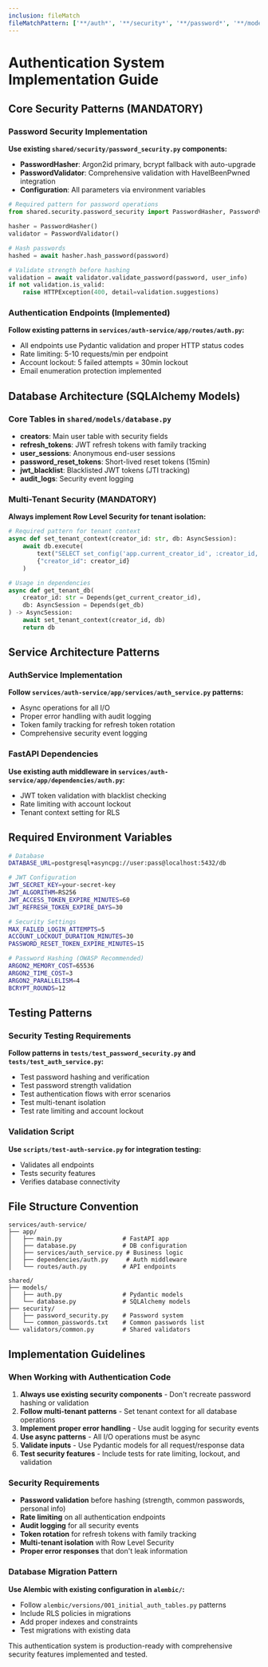 ```yaml
---
inclusion: fileMatch
fileMatchPattern: ['**/auth*', '**/security*', '**/password*', '**/models/auth.py', '**/models/database.py']
---
```


# Authentication System Implementation Guide

## Core Security Patterns (MANDATORY)

### Password Security Implementation
**Use existing `shared/security/password_security.py` components:**
- **PasswordHasher**: Argon2id primary, bcrypt fallback with auto-upgrade
- **PasswordValidator**: Comprehensive validation with HaveIBeenPwned integration
- **Configuration**: All parameters via environment variables

```python
# Required pattern for password operations
from shared.security.password_security import PasswordHasher, PasswordValidator

hasher = PasswordHasher()
validator = PasswordValidator()

# Hash passwords
hashed = await hasher.hash_password(password)

# Validate strength before hashing
validation = await validator.validate_password(password, user_info)
if not validation.is_valid:
    raise HTTPException(400, detail=validation.suggestions)
```

### Authentication Endpoints (Implemented)
**Follow existing patterns in `services/auth-service/app/routes/auth.py`:**
- All endpoints use Pydantic validation and proper HTTP status codes
- Rate limiting: 5-10 requests/min per endpoint
- Account lockout: 5 failed attempts = 30min lockout
- Email enumeration protection implemented

## Database Architecture (SQLAlchemy Models)

### Core Tables in `shared/models/database.py`
- **creators**: Main user table with security fields
- **refresh_tokens**: JWT refresh tokens with family tracking
- **user_sessions**: Anonymous end-user sessions
- **password_reset_tokens**: Short-lived reset tokens (15min)
- **jwt_blacklist**: Blacklisted JWT tokens (JTI tracking)
- **audit_logs**: Security event logging

### Multi-Tenant Security (MANDATORY)
**Always implement Row Level Security for tenant isolation:**

```python
# Required pattern for tenant context
async def set_tenant_context(creator_id: str, db: AsyncSession):
    await db.execute(
        text("SELECT set_config('app.current_creator_id', :creator_id, true)"),
        {"creator_id": creator_id}
    )

# Usage in dependencies
async def get_tenant_db(
    creator_id: str = Depends(get_current_creator_id),
    db: AsyncSession = Depends(get_db)
) -> AsyncSession:
    await set_tenant_context(creator_id, db)
    return db
```

## Service Architecture Patterns

### AuthService Implementation
**Follow `services/auth-service/app/services/auth_service.py` patterns:**
- Async operations for all I/O
- Proper error handling with audit logging
- Token family tracking for refresh token rotation
- Comprehensive security event logging

### FastAPI Dependencies
**Use existing auth middleware in `services/auth-service/app/dependencies/auth.py`:**
- JWT token validation with blacklist checking
- Rate limiting with account lockout
- Tenant context setting for RLS

## Required Environment Variables

```bash
# Database
DATABASE_URL=postgresql+asyncpg://user:pass@localhost:5432/db

# JWT Configuration
JWT_SECRET_KEY=your-secret-key
JWT_ALGORITHM=RS256
JWT_ACCESS_TOKEN_EXPIRE_MINUTES=60
JWT_REFRESH_TOKEN_EXPIRE_DAYS=30

# Security Settings
MAX_FAILED_LOGIN_ATTEMPTS=5
ACCOUNT_LOCKOUT_DURATION_MINUTES=30
PASSWORD_RESET_TOKEN_EXPIRE_MINUTES=15

# Password Hashing (OWASP Recommended)
ARGON2_MEMORY_COST=65536
ARGON2_TIME_COST=3
ARGON2_PARALLELISM=4
BCRYPT_ROUNDS=12
```

## Testing Patterns

### Security Testing Requirements
**Follow patterns in `tests/test_password_security.py` and `tests/test_auth_service.py`:**
- Test password hashing and verification
- Test password strength validation
- Test authentication flows with error scenarios
- Test multi-tenant isolation
- Test rate limiting and account lockout

### Validation Script
**Use `scripts/test-auth-service.py` for integration testing:**
- Validates all endpoints
- Tests security features
- Verifies database connectivity

## File Structure Convention

```
services/auth-service/
├── app/
│   ├── main.py                 # FastAPI app
│   ├── database.py             # DB configuration
│   ├── services/auth_service.py # Business logic
│   ├── dependencies/auth.py     # Auth middleware
│   └── routes/auth.py          # API endpoints

shared/
├── models/
│   ├── auth.py                 # Pydantic models
│   └── database.py             # SQLAlchemy models
├── security/
│   ├── password_security.py    # Password system
│   └── common_passwords.txt    # Common passwords list
└── validators/common.py        # Shared validators
```

## Implementation Guidelines

### When Working with Authentication Code
1. **Always use existing security components** - Don't recreate password hashing or validation
2. **Follow multi-tenant patterns** - Set tenant context for all database operations
3. **Implement proper error handling** - Use audit logging for security events
4. **Use async patterns** - All I/O operations must be async
5. **Validate inputs** - Use Pydantic models for all request/response data
6. **Test security features** - Include tests for rate limiting, lockout, and validation

### Security Requirements
- **Password validation** before hashing (strength, common passwords, personal info)
- **Rate limiting** on all authentication endpoints
- **Audit logging** for all security events
- **Token rotation** for refresh tokens with family tracking
- **Multi-tenant isolation** with Row Level Security
- **Proper error responses** that don't leak information

### Database Migration Pattern
**Use Alembic with existing configuration in `alembic/`:**
- Follow `alembic/versions/001_initial_auth_tables.py` patterns
- Include RLS policies in migrations
- Add proper indexes and constraints
- Test migrations with existing data

This authentication system is production-ready with comprehensive security features implemented and tested.